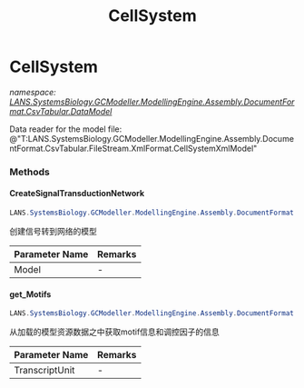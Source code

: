 ﻿---
title: CellSystem
---

# CellSystem
_namespace: [LANS.SystemsBiology.GCModeller.ModellingEngine.Assembly.DocumentFormat.CsvTabular.DataModel](N-LANS.SystemsBiology.GCModeller.ModellingEngine.Assembly.DocumentFormat.CsvTabular.DataModel.html)_

Data reader for the model file: @"T:LANS.SystemsBiology.GCModeller.ModellingEngine.Assembly.DocumentFormat.CsvTabular.FileStream.XmlFormat.CellSystemXmlModel"



### Methods

#### CreateSignalTransductionNetwork
```csharp
LANS.SystemsBiology.GCModeller.ModellingEngine.Assembly.DocumentFormat.CsvTabular.DataModel.CellSystem.CreateSignalTransductionNetwork(LANS.SystemsBiology.GCModeller.ModellingEngine.Assembly.DocumentFormat.GCMarkupLanguage.BacterialModel)
```
创建信号转到网络的模型

|Parameter Name|Remarks|
|--------------|-------|
|Model|-|


#### get_Motifs
```csharp
LANS.SystemsBiology.GCModeller.ModellingEngine.Assembly.DocumentFormat.CsvTabular.DataModel.CellSystem.get_Motifs(LANS.SystemsBiology.GCModeller.ModellingEngine.Assembly.DocumentFormat.CsvTabular.FileStream.TranscriptUnit)
```
从加载的模型资源数据之中获取motif信息和调控因子的信息

|Parameter Name|Remarks|
|--------------|-------|
|TranscriptUnit|-|



